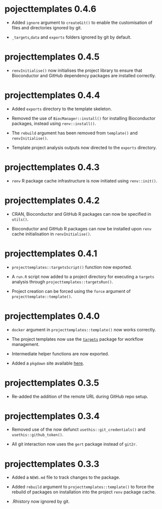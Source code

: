 # pojecttemplates 0.4.6

* Added `ignore` argument to `createGit()` to enable the customisation of files and directories ignored by git.

* `_targets`,`data` and `exports` folders ignored by git by default.

# projecttemplates 0.4.5

* `renvInitialise()` now initialises the project library to ensure that Bioconductor and GitHub dependency packages are installed correctly.

# projecttemplates 0.4.4

* Added `exports` directory to the template skeleton.

* Removed the use of `BiocManager::install()` for installing Bioconductor packages, instead using `renv::install()`.

* The `rebuild` argument has been removed from `template()` and `renvInitialise()`.

* Template project analysis outputs now directed to the `exports` directory.

# projecttemplates 0.4.3

* `renv` R package cache infrastructure is now initiated using `renv::init()`.

# projecttemplates 0.4.2

* CRAN, Bioconductor and GitHub R packages can now be specified in `utils()`.

* Bioconductor and GitHub R packages can now be installed upon `renv` cache initialisation in `renvInitialise()`.

# projecttemplates 0.4.1

* `projecttemplates::targetsScript()` function now exported.

* A `run.R` script now added to a project directory for executing a `targets` analysis through `projecttemplates::targetsRun()`.

* Project creation can be forced using the `force` argument of `projecttemplate::template()`.

# projecttemplates 0.4.0

* `docker` argument in `projecttemplates::template()` now works correctly.

* The project templates now use the [`targets`](https://docs.ropensci.org/targets/) package for workflow management.

* Intermediate helper functions are now exported.

* Added a `pkgdown` site available [here](https://jasenfinch.github.io/projecttemplates/).

# projecttemplates 0.3.5

* Re-added the addition of the remote URL during GitHub repo setup.

# projecttemplates 0.3.4

* Removed use of the now defunct `usethis::git_credentials()` and `usethis::github_token()`.

* All git interaction now uses the `gert` package instead of `git2r`.

# projecttemplates 0.3.3

* Added a `NEWS.md` file to track changes to the package.

* Added `rebuild` argument to `projecttemplates::template()` to force the rebuild of packages on installation into the project `renv` package cache.

* .Rhistory now ignored by git.
